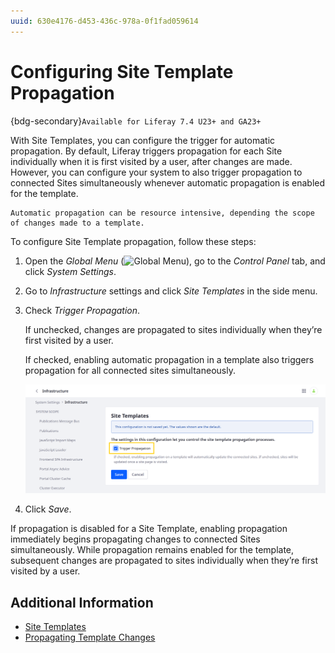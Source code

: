 ```yaml
---
uuid: 630e4176-d453-436c-978a-0f1fad059614
---
```

# Configuring Site Template Propagation

{bdg-secondary}`Available for Liferay 7.4 U23+ and GA23+`

With Site Templates, you can configure the trigger for automatic propagation. By default, Liferay triggers propagation for each Site individually when it is first visited by a user, after changes are made. However, you can configure your system to also trigger propagation to connected Sites simultaneously whenever automatic propagation is enabled for the template.

```{important}
Automatic propagation can be resource intensive, depending the scope of changes made to a template.
```

To configure Site Template propagation, follow these steps:

1. Open the *Global Menu* (![Global Menu](../../../images/icon-applications-menu.png)), go to the *Control Panel* tab, and click *System Settings*.

1. Go to *Infrastructure* settings and click *Site Templates* in the side menu.

1. Check *Trigger Propagation*.

   If unchecked, changes are propagated to sites individually when they’re first visited by a user.

   If checked, enabling automatic propagation in a template also triggers propagation for all connected sites simultaneously.

   ![Check Trigger Propagation.](./configuring-site-template-propagation/images/01.png)

1. Click *Save*.

If propagation is disabled for a Site Template, enabling propagation immediately begins propagating changes to connected Sites simultaneously. While propagation remains enabled for the template, subsequent changes are propagated to sites individually when they’re first visited by a user.

## Additional Information

* [Site Templates](../site-templates.md)
* [Propagating Template Changes](./propagating-template-changes.md)
